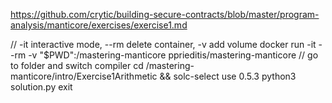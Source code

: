 https://github.com/crytic/building-secure-contracts/blob/master/program-analysis/manticore/exercises/exercise1.md

// -it interactive mode, --rm delete container, -v add volume
docker run -it --rm -v "$PWD":/mastering-manticore pprieditis/mastering-manticore
// go to folder and switch compiler
cd /mastering-manticore/intro/Exercise1Arithmetic && solc-select use 0.5.3
python3 solution.py
exit
